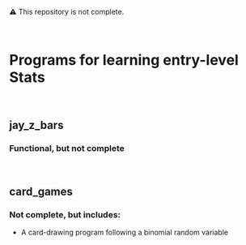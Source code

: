 ⚠️ This repository is not complete. 

<br/>

# Programs for learning entry-level Stats

<br/>

## <b>jay_z_bars</b>
### Functional, but not complete

<br/>

## <b>card_games</b>
### Not complete, but includes:
 - A card-drawing program following a binomial random variable 